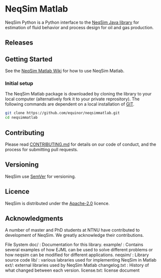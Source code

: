 # NeqSim Matlab
NeqSim Python is a Python interface to the [NeqSim Java library](https://github.com/equinor/neqsim) for estimation of fluid behavior and process design for oil and gas production.

## Releases

## Getting Started
See the [NeqSim Matlab Wiki](/wiki) for how to use NeqSim Matlab.


### Initial setup
The NeqSim Matlab package is downloaded by cloning the library to your local computer (alternatively fork it to your private reprository). The following commands are dependent on a local installation of [GIT](https://git-scm.com/). 

```bash
git clone https://github.com/equinor/neqsimmatlab.git
cd neqsimmatlab
```

## Contributing
Please read [CONTRIBUTING.md](CONTRIBUTING.md) for details on our code of conduct, and the process for submitting pull requests.

## Versioning
NeqSim use [SemVer](https://semver.org/) for versioning.

## Licence
NeqSim is distributed under the [Apache-2.0](https://github.com/equinor/neqsimsource/blob/master/LICENSE) licence.

## Acknowledgments
A number of master and PhD students at NTNU have contributed to development of NeqSim. We greatly acknowledge their contributions.


File System
doc/ : Documentation for this library.
example/ : Contains several examples of how EJML can be used to solve different problems or how neqsim can be modified for different applications.
neqsim/ : Library source code
lib/ : various labraries used for implementing NeqSim in Matlab
ext/: external libraries used by NeqSim Matlab
changelog.txt : History of what changed between each version.
license.txt: license document

